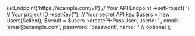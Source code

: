 <?php

use Appwrite\Client;
use Appwrite\Services\Users;

$client = (new Client())
    ->setEndpoint('https://example.com/v1') // Your API Endpoint
    ->setProject('<YOUR_PROJECT_ID>') // Your project ID
    ->setKey('<YOUR_API_KEY>'); // Your secret API key

$users = new Users($client);

$result = $users->createPHPassUser(
    userId: '<USER_ID>',
    email: 'email@example.com',
    password: 'password',
    name: '<NAME>' // optional
);